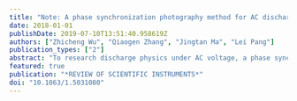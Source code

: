 ```yaml
---
title: "Note: A phase synchronization photography method for AC discharge"
date: 2018-01-01
publishDate: 2019-07-10T13:51:40.958619Z
authors: ["Zhicheng Wu", "Qiaogen Zhang", "Jingtan Ma", "Lei Pang"]
publication_types: ["2"]
abstract: "To research discharge physics under AC voltage, a phase synchronization photography method is presented. By using a permanent-magnet synchronous motor to drive a photography mask synchronized with a discharge power supply, discharge images in a specific phase window can be recorded. Some examples of discharges photographed by this method, including the corona discharge in SF6 and the corona discharge along the air/epoxy surface, demonstrate the feasibility of this method. Therefore, this method provides an effective tool for discharge physics researchers. Published by AIP Publishing."
featured: true
publication: "*REVIEW OF SCIENTIFIC INSTRUMENTS*"
doi: "10.1063/1.5031080"
---
```

